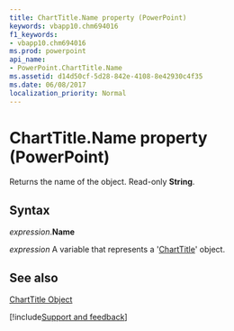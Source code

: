```yaml
---
title: ChartTitle.Name property (PowerPoint)
keywords: vbapp10.chm694016
f1_keywords:
- vbapp10.chm694016
ms.prod: powerpoint
api_name:
- PowerPoint.ChartTitle.Name
ms.assetid: d14d50cf-5d28-842e-4108-8e42930c4f35
ms.date: 06/08/2017
localization_priority: Normal
---
```



# ChartTitle.Name property (PowerPoint)

Returns the name of the object. Read-only  **String**.


## Syntax

_expression_.**Name**

_expression_ A variable that represents a '[ChartTitle](PowerPoint.ChartTitle.md)' object.


## See also


[ChartTitle Object](PowerPoint.ChartTitle.md)

[!include[Support and feedback](~/includes/feedback-boilerplate.md)]